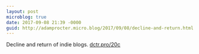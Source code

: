 ```yaml
---
layout: post
microblog: true
date: 2017-09-08 21:39 -0000
guid: http://adamprocter.micro.blog/2017/09/08/decline-and-return.html
---
```

Decline and return of indie blogs. [dctr.pro/20c](http://dctr.pro/20c)
